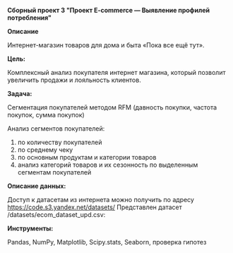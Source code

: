 **Сборный проект 3 "Проект E-commerce — Выявление профилей потребления"**

**Описание**

Интернет-магазин товаров для дома и быта «Пока все ещё тут».

**Цель:**

Комплексный анализ покупателя интернет магазина, который позволит увеличить продажи и лояльность клиентов.

**Задача:**

Сегментация покупателей методом RFM (давность покупки, частота покупок, сумма покупок)

Анализ сегментов покупателей:
1. по количеству покупателей
2. по среднему чеку
3. по основным продуктам и категории товаров
4. анализ категорий товаров и их сезонность по выделенным сегментам покупателей

**Описание данных:**

Доступ к датасетам из интернета можно получить по адресу https://code.s3.yandex.net/datasets/ Представлен датасет /datasets/ecom_dataset_upd.csv:

**Инструменты:**

Pandas, NumPy, Matplotlib, Scipy.stats, Seaborn, проверка гипотез

